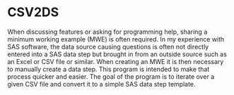 # CSV2DS

When discussing features or asking for programming help, sharing a minimum 
working example (MWE) is often required. In my experience with SAS software, the
data source causing questions is often not directly entered into a SAS 
data step but brought in from an outside source such as an Excel or CSV file
or similar. When creating an MWE it is then necessary to manually create a 
data step. This program is intended to make that process quicker and easier. 
The goal of the program is to iterate over a given CSV file and convert it 
to a simple SAS data step template.